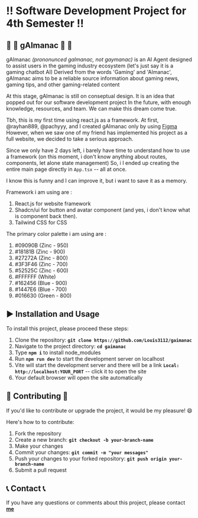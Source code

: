 # :bangbang: **Software Development Project for 4th Semester**  :bangbang:

##  🤖 :iphone: **gAImanac** 🤖 :iphone:
gAImanac *(prononunced galmanac, not gaymanac)* is an AI Agent designed to assist users in the gaming industry ecosystem (let's just say it is a gaming chatbot AI)
Derived from the words 'Gaming' and 'Almanac', gAImanac aims to be a reliable source information about gaming news, gaming tips, and other gaming-related content 

At this stage, gAImanac is still on conseptual design. It is an idea that popped out for our software development project
In the future, with enough knowledge, resources, and team. We can make this dream come true.

Tbh, this is my first time using react.js as a framework. 
At first, @rayhan889, @pachyyy, and I created gAImanac only by using [Figma](https://www.figma.com/design/zOmyobzUCKzkPp2zUuLF9x/UTS-RPL---Chatbot?node-id=0-1&t=mOvA40NX0MpkEbQr-1)
However, when we saw one of my friend has implemented his project as a full website, we decided to take a serious approach.

Since we only have 2 days left, i barely have time to understand how to use a framework (on this moment, i don't know anything about routes, components, let alone state management)
So, i I ended up creating the entire main page directly in `App.tsx` -- all at once.

I know this is funny and I can improve it, but i want to save it as a memory.      

Framework i am using are : 
1. React.js for website framework
2. Shadcn/ui for button and avatar component (and yes, i don't know what is component back then). 
3. Tailwind CSS for CSS 

The primary color palette i am using are :
1. #09090B (Zinc - 950)
2. #18181B (Zinc - 900)
3. #27272A (Zinc - 800)
4. #3F3F46 (Zinc - 700)
5. #52525C (Zinc - 600)
5. #FFFFFF (White)
6. #162456 (Blue - 900)
7. #1447E6 (Blue - 700)
8. #016630 (Green - 800)

## :arrow_forward: **Installation and Usage** 
To install this project, please proceed these steps:
1. Clone the repository: **`git clone https://github.com/Louis3112/gaimanac`**
2. Navigate to the project directory: **`cd gaimanac`**
3. Type **`npm i`** to install node_modules
4. Run **`npm run dev`** to start the development server on localhost
5. Vite will start the development server and there will be a link **`Local: http://localhost:YOUR_PORT`** -- click it to open the site
6. Your default browser will open the site automatically

## 	:bust_in_silhouette: **Contributing** :bust_in_silhouette:
If you'd like to contribute or upgrade the project, it would be my pleasure! :smile: 

Here's how to to contribute:
1. Fork the repository
2. Create a new branch: **`git checkout -b your-branch-name`**
3. Make your changes
4. Commit your changes: **`git commit -m "your messages"`** 
5. Push your changes to your forked repository: **`git push origin your-branch-name`**
6. Submit a pull request

## :telephone_receiver: **Contact** :telephone_receiver:

If you have any questions or comments about this project, please contact **[me](corneliuslouis3112@gmail.com)**
